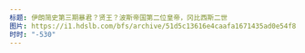 ```yaml
---
标题: 伊朗简史第三期暴君？贤王？波斯帝国第二位皇帝，冈比西斯二世
图片: https://i1.hdslb.com/bfs/archive/51d5c13616e4caafa1671435ad0e54f840af6355.jpg@480w_300h_1c_!web-space-channel-video.webp
时时: "-530"
---
```

